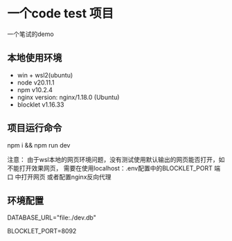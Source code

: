 # 一个code test 项目
一个笔试的demo

## 本地使用环境
  - win + wsl2(ubuntu)
  - node v20.11.1
  - npm v10.2.4
  - nginx version: nginx/1.18.0 (Ubuntu)
  - blocklet v1.16.33
## 项目运行命令
  npm i && npm run dev

  注意： 由于wsl本地的网页环境问题，没有测试使用默认输出的网页能否打开，如不能打开效果网页， 需要在使用localhost：.env配置中的BLOCKLET_PORT 端口 中打开网页 或者配置nginx反向代理

## 环境配置
  DATABASE_URL="file:./dev.db"

  BLOCKLET_PORT=8092
